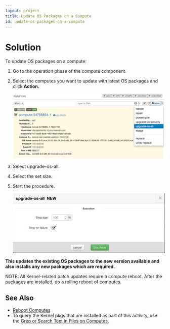 ```yaml
---
layout: project
title: Update OS Packages on a Compute
id: update-os-packages-on-a-compute
---
```


# Solution

To update OS packages on a compute:
 
 
1. Go to the operation phase of the compute component.
2. Select the computes you want to update with latest OS packages and click **Action.**
  
    ![Update OS Package Compute](/assets/docs/local/images/update-os-package-compute.png)
  
3. Select upgrade-os-all.
4. Select the set size.
5. Start the procedure.
  
    ![Update OS Package Compute New](/assets/docs/local/images/update-os-package-compute-new.png)

**This updates the existing OS packages to the new version available and also installs any new packages which are required.**

NOTE: All Kernel-related patch updates require a compute reboot. After the packages are installed, do a rolling reboot of computes.

## See Also
 
 
* <a href="javascript:loadContent('/documentation/user/how-to/reboot-computes.html');">Reboot Computes</a>
* To query the Kernel pkgs that are installed as part of this activity, use the <a href="javascript:loadContent('/documentation/user/how-to/grep-search-text-in-file-compute.html');">Grep or Search Text in Files on Computes</a>.




